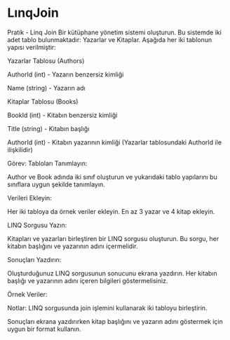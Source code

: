 # LınqJoin

Pratik - Linq Join
Bir kütüphane yönetim sistemi oluşturun. Bu sistemde iki adet tablo bulunmaktadır: Yazarlar ve Kitaplar. Aşağıda her iki tablonun yapısı verilmiştir:

Yazarlar Tablosu (Authors)

AuthorId (int) - Yazarın benzersiz kimliği

Name (string) - Yazarın adı

Kitaplar Tablosu (Books)

BookId (int) - Kitabın benzersiz kimliği

Title (string) - Kitabın başlığı

AuthorId (int) - Kitabın yazarının kimliği (Yazarlar tablosundaki AuthorId ile ilişkilidir)

Görev:
Tabloları Tanımlayın:

Author ve Book adında iki sınıf oluşturun ve yukarıdaki tablo yapılarını bu sınıflara uygun şekilde tanımlayın.

Verileri Ekleyin:

Her iki tabloya da örnek veriler ekleyin. En az 3 yazar ve 4 kitap ekleyin.

LINQ Sorgusu Yazın:

Kitapları ve yazarları birleştiren bir LINQ sorgusu oluşturun. Bu sorgu, her kitabın başlığını ve yazarının adını içermelidir.

Sonuçları Yazdırın:

Oluşturduğunuz LINQ sorgusunun sonucunu ekrana yazdırın. Her kitabın başlığı ve yazarının adını içeren bilgileri göstermelisiniz.

Örnek Veriler:


Notlar:
LINQ sorgusunda join işlemini kullanarak iki tabloyu birleştirin.

Sonuçları ekrana yazdırırken kitap başlığını ve yazarın adını göstermek için uygun bir format kullanın.
